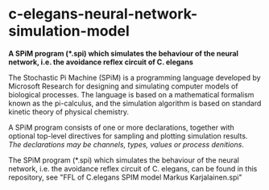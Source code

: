 # c-elegans-neural-network-simulation-model

**A SPiM program (*.spi) which simulates the behaviour of the neural network, i.e. the avoidance reflex circuit of C. elegans**

The Stochastic Pi Machine (SPiM) is a programming language developed by Microsoft Research for designing and simulating computer models of biological processes. The language is based on a mathematical formalism known as the pi-calculus, and the simulation algorithm is based on standard kinetic theory of physical chemistry. 

A SPiM program consists of one or more declarations, together with optional top-level directives for sampling and plotting simulation results. *The declarations may be channels, types, values or process de nitions*.

The SPiM program (*.spi) which simulates the behaviour of the neural network, i.e. the avoidance reflex circuit of C. elegans, can be found in this repository, see "FFL of C.elegans SPIM model Markus Karjalainen.spi"



